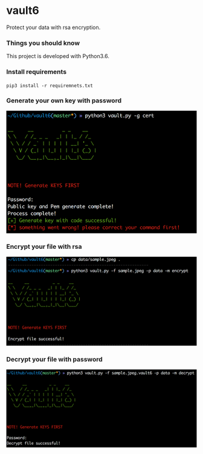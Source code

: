 # vault6
Protect your data with rsa encryption.

### Things you should know
This project is developed with Python3.6.

### Install requirements
`
 pip3 install -r requiremnets.txt
`
### Generate your own key with password
![](https://raw.githubusercontent.com/3lackrush/vault6/master/assets/asset01.png)

### Encrypt your file with rsa
![](https://raw.githubusercontent.com/3lackrush/vault6/master/assets/asset02.png)

### Decrypt your file with password
![](https://raw.githubusercontent.com/3lackrush/vault6/master/assets/asset03.png)
